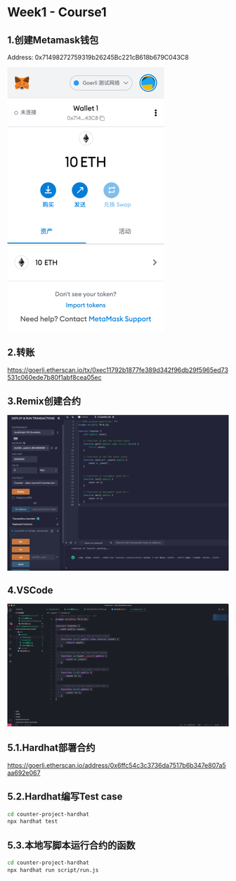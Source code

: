 # Week1 - Course1

## 1.创建Metamask钱包
Address: 0x71498272759319b26245Bc221cB618b679C043C8

![image1](./wallet截图.png)

## 2.转账
https://goerli.etherscan.io/tx/0xec11792b1877fe389d342f96db29f5965ed73531c060ede7b80f1abf8cea05ec

## 3.Remix创建合约
![image2](./remix截图.png)

## 4.VSCode
![image3](./vscode截图.png)

## 5.1.Hardhat部署合约
https://goerli.etherscan.io/address/0x6ffc54c3c3736da7517b6b347e807a5aa692e067

## 5.2.Hardhat编写Test case
```sh
cd counter-project-hardhat
npx hardhat test
```

## 5.3.本地写脚本运行合约的函数
```sh
cd counter-project-hardhat
npx hardhat run script/run.js
```
